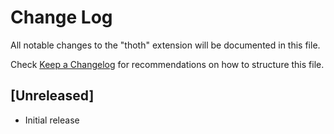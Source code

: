 # Change Log

All notable changes to the "thoth" extension will be documented in this file.

Check [Keep a Changelog](http://keepachangelog.com/) for recommendations on how to structure this file.

## [Unreleased]

- Initial release
